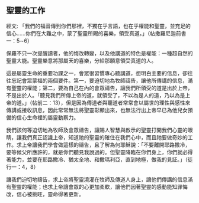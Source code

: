 ## 聖靈的工作 ##

經文: 「我們的福音傳到你們那裡，不獨在乎言語，也在乎權能和聖靈，並充足的信心……你們在大難之中，蒙了聖靈所賜的喜樂，領受真道。」（帖撒羅尼迦前書一：5∼6）



保羅不只一次提醒讀者，他的悔改轉變，以及他講道的特色是權能：一種超自然的聖靈大能。聖靈樂意將那屬天的喜樂，分給那願意領受真道的人。

這是屬靈生命的重要功課之一，會眾很習慣專心聽講道，想明白主要的信息，卻往往忘記會眾蒙福的兩個要件。第一，要迫切地為牧師禱告，讓他所傳講的信息，滿有聖靈的權能；第二，要為自己在內的會眾禱告，讓我們所領受的道是出於上帝，不是出於人。「聽見我們所傳上帝的道，就領受了，不以為是人的道，乃以為是上帝的道。」（帖前二：13），但是因為傳道者與聽道者常常會以屬世的理性與感性來傳講或接收訊息，因此常常無法將聖靈彰顯出來，也無法行出上帝早已為他兒女預備的信心生命裡的屬靈動察力。

我們該何等迫切地為牧師及會眾禱告，讓賜人智慧與啟示的聖靈打開我們心靈的眼睛，讓我們真正認識上帝，知道祂的聖靈的確住在我們心中，而且祂要做奇妙的工作。求上帝讓我們學會做這樣的禱告，且了解為何耶穌說：「不要離開耶路撒冷，要等候父所應許的，就是你們聽見我說過的。但聖靈降臨在你們身上，你們就必得著能力，並要在耶路撒冷、猶太全地、和撒瑪利亞，直到地極，做我的見証。」（徒行一：4，8）

讓我們迫切地禱告，求上帝將聖靈澆灌在牧師及傳道人身上，讓他們傳講的信息滿有聖靈的權能；也求上帝讓會眾的心更加柔軟，讓他們因著聖靈的感動能知罪悔改，信心被挑旺，靈命得著更新。